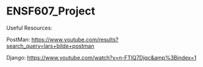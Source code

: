 # ENSF607_Project

Useful Resources:

PostMan: https://www.youtube.com/results?search_query=lars+bilde+postman

Django: https://www.youtube.com/watch?v=n-FTlQ7Djqc&amp%3Bindex=1
